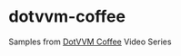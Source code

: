 # dotvvm-coffee
Samples from [DotVVM Coffee](https://www.youtube.com/playlist?list=PLq1wAETqUjIY7WCpQYAYNZz_CxTrpEJbR) Video Series

